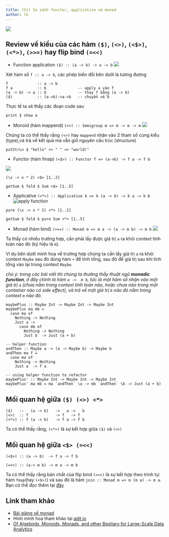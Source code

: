 ```yaml
---
title: (Vi) So sánh functor, applicative và monad 
author: lk
---
```


![](https://adit.io/imgs/functors/recap.png)

## Review về kiểu của các hàm `($)`, `(<>)`, `(<$>)`, `(<*>)`, `(>>=)` hay flip bind `(=<<)`

- Function application `($) :: (a -> b) -> a -> b`
![](https://adit.io/imgs/functors/value_apply.png)


Xét hàm số `f :: a -> b`, các phép biến đổi bên dưới là tương đương 

```
f             :: a -> b
f a           :: b              -- apply a vào f
(a -> b) -> a :: b              -- thay f bằng (a -> b)
($)           :: (a->b)->a->b   -- chuyển vế b 
```
Thực tế ta sẽ thấy các đoạn code sau
```
print $ show a
````

- Monoid (hàm mappend) `(<>) :: Semigroup m => m -> m -> m`
![](https://www.michael-noll.com/assets/uploads/monoid-illustration.png)

Chúng ta có thể thấy rằng `(<>)` hay `mappend` nhận vào 2 tham số cùng kiểu (type),và trả về kết quả mà vẫn giữ nguyên cấu trúc (structure) 

```
putStrLn $ "hello" <> " " <> "world!"
```

- Functor (hàm fmap) `(<$>) :: Functor f => (a->b) -> f a -> f b`

![](https://adit.io/imgs/functors/fmap_just.png)

```
(\x -> x * 2) <$> [1..2]

getSum $ fold $ Sum <$> [1..5]
```

- Applicative `(<*>) :: Applicative k => k (a -> b) -> k a -> k b`
![apply function](https://adit.io/imgs/functors/applicative_just.png)

```
pure (\x -> x * 2) <*> [1..2]

getSum $ fold $ pure Sum <*> [1..5]
```

- Monad (hàm bind) `(>>=) :: Monad m => m a -> (a -> m b) -> m b`
![](https://adit.io/imgs/functors/monad_chain.png)

Ta thấy có nhiều trường hợp, cần phải lấy được giá trị `a` ra khỏi context tính toán nào đó (ký hiệu là `m`).

Ví dụ bên dưới minh hoạ về trường hợp chúng ta cần lấy giá trị `a` ra khỏi context `Maybe` sau đó dùng hàm `+` để tính tổng, sau đó để giá trị sau khi tính tổng vào lại trong context `Maybe`.

*chú ý: trong các bài viết thì chúng ta thường thấy thuật ngữ **monadic function**, ở đây chính là hàm `a ->  m b`, tức là một hàm số nhận vào một giá trị `a` (chưa nằm trong context tính toán nào, hoặc chưa nào trong một container nào có side effect), và trả về một giá trị `b` nào đó nằm trong context `m` nào đó.*
```
maybePlus :: Maybe Int -> Maybe Int -> Maybe Int
maybePlus ma mb =
  case ma of
    Nothing -> Nothing
    Just a ->
      case mb of
        Nothing -> Nothing
        Just b  -> Just (a + b)

-- helper function
andThen :: Maybe a -> (a -> Maybe b) -> Maybe b
andThen ma f =
  case ma of
    Nothing -> Nothing
    Just a  -> f a

-- using helper function to refactor
maybePlus' :: Maybe Int -> Maybe Int -> Maybe Int
maybePlus' ma mb = ma `andThen` \a -> mb `andThen` \b -> Just (a + b)
```

## Mối quan hệ giữa `($) (<>) <*>`
```
($)   ::   (a -> b)   ->   a ->   b
(<>)  :: f            -> f   -> f 
(<*>) :: f (a -> b)   -> f a -> f b
```
Ta có thể thấy rằng, `(<*>)` là sự kết hợp giữa `($)` và `(<>)`

## Mối quan hệ giữa `<$> (=<<)`
```
(<$>) :: (a -> b)  -> f a -> f b

(=<<) :: (a-> m b) -> m a -> m b
```

Ta có thể thấy rằng bản chất của flip bind `(=<<)` là sự kết hợp theo trình tự: hàm `fmap`(hay `(<$>)`) và sau đó là hàm `join :: Monad m => m (m a) -> m a`. Bạn có thể đọc thêm tại [đây](https://gitlab.com/ahaxu/haskell-tutorial-vietnamese/-/blob/master/overview/8_monad.md#ch%E1%BB%A9ng-minh-join-fmap) 

## Link tham khảo

- [Bài giảng về monad](https://gitlab.com/ahaxu/haskell-tutorial-vietnamese/-/blob/master/overview/8_monad.md)
- Hình minh hoạ tham khảo tại [adit.io](https://adit.io/posts/2013-04-17-functors,_applicatives,_and_monads_in_pictures.html)
- [Of Algebirds, Monoids, Monads, and other Bestiary for Large-Scale Data Analytics](https://www.michael-noll.com/blog/2013/12/02/twitter-algebird-monoid-monad-for-large-scala-data-analytics/#what-is-a-monoid)

